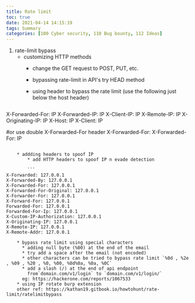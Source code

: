 ```yaml
---
title: Rate limit
toc: true
date: 2021-04-14 14:15:19
tags: Summary
categories: [100 Cyber security, 110 Bug bounty, 112 Ideas]
---
```



1. rate-limit bypass
    * customizing HTTP methods
        * change the GET request to POST, PUT, etc.
        * bypassing rate-limit in API's try HEAD method
        * using header to bypass the rate limit
          (use the following just below the host header)

          ```
X-Forwarded-For: IP
X-Forwarded-IP: IP
X-Client-IP: IP
X-Remote-IP: IP
X-Originating-IP: IP
X-Host: IP
X-Client: IP

#or use double X-Forwarded-For header
X-Forwarded-For:
X-Forwarded-For: IP
```

    * addding headers to spoof IP
        * add HTTP headers to spoof IP n evade detection

        ```
X-Forwarded: 127.0.0.1
X-Forwarded-By: 127.0.0.1
X-Forwarded-For: 127.0.0.1
X-Forwarded-For-Original: 127.0.0.1
X-Forwarder-For: 127.0.0.1
X-Forward-For: 127.0.0.1
Forwarded-For: 127.0.0.1
Forwarded-For-Ip: 127.0.0.1
X-Custom-IP-Authorization: 127.0.0.1
X-Originating-IP: 127.0.0.1
X-Remote-IP: 127.0.0.1
X-Remote-Addr: 127.0.0.1
```

        * bypass rate limit using special characters
          * adding null byte (%00) at the end of the email
          * try add a space after the email (not encoded)
          * other characters can be tried to bypass rate limit `%0d , %2e , %09 , %20 , %0, %00, %0d%0a, %0a, %0C`
          * add a slash (/) at the end of api endpoint
            from`domain.com/v1/login` to `domain.com/v1/login/`
          eg: https://hackerone.com/reports/1067533
        * using IP rotate burp extension
        other ref: https://kathan19.gitbook.io/howtohunt/rate-limit/ratelimitbypass
